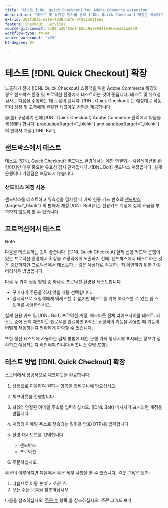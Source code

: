 ```yaml
---
title: "테스트 [!DNL Quick Checkout] for Adobe Commerce extension"
description: "테스트 및 유효성 검사를 통해 [!DNL Quick Checkout] 확장은 예상대로 작동합니다."
exl-id: 308f39e1-e2f6-40d8-b876-0f9013effed3
feature: Checkout, Services
source-git-commit: b1984a26463e14b8dc9a789421e49e5ea81ad039
workflow-type: tm+mt
source-wordcount: '429'
ht-degree: 0%

---
```



# 테스트 [!DNL Quick Checkout] 확장

노출하기 전에 [!DNL Quick Checkout] 쇼핑객을 위한 Adobe Commerce 확장의 경우 샌드박스 환경 및 프로덕션 환경에서 테스트하는 것이 좋습니다. 테스트 및 유효성 검사는 다음을 수행하는 데 도움이 됩니다. [!DNL Quick Checkout] 는 예상대로 작동하며 상점 및 고객에게 원활한 체크아웃 경험을 제공합니다.

을(를) 구성하기 전에 [!DNL Quick Checkout] Adobe Commerce 관리에서 다음을 생성해야 합니다.  [production](https://merchant.bolt.com/register){target="_blank"} and [sandbox](https://merchant-sandbox.bolt.com/register){target="_blank"} 의 판매자 계정 [!DNL Bolt].

## 샌드박스에서 테스트

테스트 [!DNL Quick Checkout] 샌드박스 환경에서는 에만 연결되는 시뮬레이션된 환경이지만 매우 중요한 유효성 검사 단계입니다. [!DNL Bolt] 샌드박스 계정입니다. 실제 은행이나 가맹점은 해당되지 않습니다.

### 샌드박스 계정 사용

샌드박스를 테스트하고 유효성을 검사할 때 가짜 신용 카드 번호와 [샌드박스](https://merchant-sandbox.bolt.com/register){target="_blank"} 의 판매자 계정 [!DNL Bolt]기존 신용카드 계정에 실제 요금을 부과하지 않도록 할 수 있습니다.

## 프로덕션에서 테스트

>[!NOTE]
>
> 다음을 테스트하는 것이 좋습니다. [!DNL Quick Checkout] 실제 신용 카드와 은행이 있는 프로덕션 환경에서 확장을 쇼핑객에게 노출하기 전에. 샌드박스에서 테스트하는 것은 중요하지만 프로덕션에서 테스트하는 것은 예상대로 작동하는지 확인하기 위한 가장 어리석은 방법입니다.

다음 두 가지 권장 방법 중 하나로 프로덕션 환경을 테스트합니다.

- 구매자가 주문을 하지 않을 때를 선택합니다.
- 일시적으로 쇼핑객에게 액세스할 수 없지만 테스트를 위해 액세스할 수 있는 웹 스토어를 사용하십시오.

실제 신용 카드 및 [!DNL Bolt] 프로덕션 계정, 체크아웃 전체 라이프사이클 테스트. 테스트 중에 전체 체크아웃 플로우를 완료하면 라이브 쇼핑객이 기능을 사용할 때 기능이 어떻게 작동하는지 명확하게 파악할 수 있습니다.

또한 생산 테스트에 사용하는 결제 방법에 대한 은행 거래 명세서에 표시되는 정보가 정확하고 예상되는지 확인해야 합니다(비즈니스 설명 포함).

## 테스트 방법 [!DNL Quick Checkout] 확장

스토어에서 성공적으로 체크아웃을 완료합니다.

1. 상점으로 이동하여 원하는 항목을 장바구니에 담으십시오.
1. 체크아웃을 진행합니다.
1. 과(와) 연결된 이메일 주소를 입력하십시오. [!DNL Bolt] 메시지가 표시되면 계정을 만듭니다.
1. 계정의 이메일 주소로 전송되는 일회용 암호(OTP)를 입력합니다.
1. 환경 대시보드를 선택합니다.

   - 샌드박스
   - 프로덕션

1. 주문하십시오.

주문이 이루어지면 다음에서 주문 세부 사항을 볼 수 있습니다. _주문 그리드_ 보기:

1. 다음으로 이동 _판매_ > _주문 수_.
1. 모든 주문 목록을 참조하십시오.

다음을 참조하십시오. [주문 수](https://docs.magento.com/user-guide/sales/orders.html) 항목 을 참조하십시오. _주문 그리드_ 보기.
